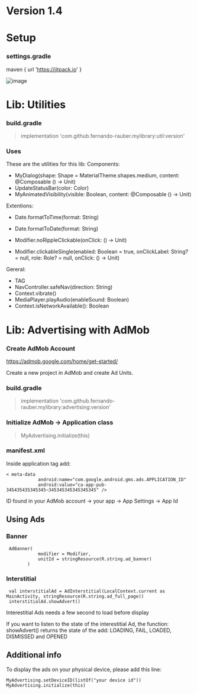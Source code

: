 # **Version 1.4**


# Setup
### settings.gradle
maven { url 'https://jitpack.io' }

![image](https://user-images.githubusercontent.com/6031955/184131299-a917682a-1922-44c6-b292-529107e49be6.png)

##

# Lib: Utilities

### build.gradle

> implementation 'com.github.fernando-rauber.mylibrary:util:version'

### Uses

These are the utilities for this lib:
Components:
- MyDialog(shape: Shape = MaterialTheme.shapes.medium, content: @Composable () -> Unit)
- UpdateStatusBar(color: Color)
- MyAnimatedVisibility(visible: Boolean, content: @Composable () -> Unit)

Extentions:
- Date.formatToTime(format: String)
- Date.formatToDate(format: String)

- Modifier.noRippleClickable(onClick: () -> Unit)
- Modifier.clickableSingle(enabled: Boolean = true, onClickLabel: String? = null, role: Role? = null, onClick: () -> Unit)

Gereral:
- TAG
- NavController.safeNav(direction: String)
- Context.vibrate()
- MediaPlayer.playAudio(enableSound: Boolean)
- Context.isNetworkAvailable(): Boolean

# Lib: Advertising with AdMob

### Create AdMob Account
https://admob.google.com/home/get-started/

Create a new project in AdMob and create Ad Units.

### build.gradle

> implementation 'com.github.fernando-rauber.mylibrary:advertising:version'

### Initialize AdMob -> Application class

> MyAdvertising.initialize(this)

### manifest.xml
Inside application tag add:
```
< meta-data
            android:name="com.google.android.gms.ads.APPLICATION_ID"
            android:value="ca-app-pub-345435435345345~345345345345345345" />
```            
ID found in your AdMob account -> your app -> App Settings -> App Id

## Using Ads

### Banner
```
 AdBanner(
            modifier = Modifier,
            unitId = stringResource(R.string.ad_banner)
        )
```
### Interstitial
```
 val interstitialAd = AdInterstitial(LocalContext.current as MainActivity, stringResource(R.string.ad_full_page))
 interstitialAd.showAdvert()
``` 
 Interestitial Ads needs a few second to load before display
 
 If you want to listen to the state of the interestitial Ad, the function:
 showAdvert() returns the state of the add: LOADING, FAIL, LOADED, DISMISSED and OPENED
 
 ## Additional info
 To display the ads on your physical device, please add this line:
 ```
 MyAdvertising.setDeviceID(listOf("your device id"))
 MyAdvertising.initialize(this)
 ```  
